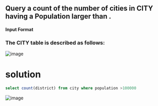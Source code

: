 ## Query a count of the number of cities in CITY having a Population larger than .

#### Input Format

### The CITY table is described as follows:

![image](https://user-images.githubusercontent.com/90106232/190967695-6676cf5e-2a23-455f-9eaf-0124dd54e69c.png)

# solution

```sql
select count(district) from city where population >100000
```

![image](https://user-images.githubusercontent.com/90106232/190967833-92f20931-fc08-4dd4-8267-da7e46d4cabb.png)

